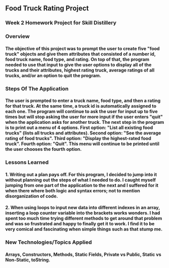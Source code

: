## Food Truck Rating Project

### Week 2 Homework Project for Skill Distillery

### Overview

#### The objective of this project was to prompt the user to create five "food truck" objects and give them attributes that consisted of a number id, food truck name, food type, and rating. On top of that, the program needed to use that input to give the user options to display all of the trucks and their attributes, highest rating truck, average ratings of all trucks, and/or an option to quit the program.

### Steps Of The Application

#### The user is prompted to enter a truck name, food type, and then a rating for that truck. At the same time, a truck id is automatically assigned to each one. The program will continue to ask the user for input up to five times but will stop asking the user for more input if the user enters "quit" when the application asks for another truck. The next step in the program is to print out a menu of 4 options. First option: "List all existing food trucks" (lists all trucks and attributes). Second option: "See the average rating of food trucks". Third option: "Display the highest-rated food truck". Fourth option: "Quit". This menu will continue to be printed until the user chooses the fourth option.

### Lessons Learned

#### 1. Writing out a plan pays off. For this program, I decided to jump into it without planning out the steps of what I needed to do. I caught myself jumping from one part of the application to the next and I suffered for it when there where both logic and syntax errors; not to mention disorganization of code.

#### 2. When using loops to input new data into different indexes in an array, inserting a loop counter variable into the brackets works wonders. I had spent too much time trying different methods to get around that problem and was so frustrated and happy to finally get it to work. I find it to be very comical and fascinating when simple things such as that stump me.


### New Technologies/Topics Applied

#### Arrays, Constructors, Methods, Static Fields, Private vs Public, Static vs Non-Static, toString.

